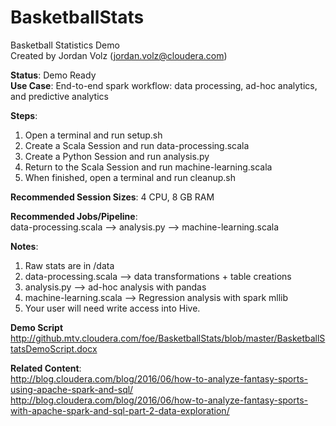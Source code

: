 # BasketballStats
Basketball Statistics Demo<br>
Created by Jordan Volz (jordan.volz@cloudera.com)

<b>Status</b>: Demo Ready<br>
<b>Use Case</b>: End-to-end spark workflow: data processing, ad-hoc analytics, and predictive analytics

<b>Steps</b>:<br>
1. Open a terminal and run setup.sh<br>
2. Create a Scala Session and run data-processing.scala<br>
3. Create a Python Session and run analysis.py<br>
4. Return to the Scala Session and run machine-learning.scala<br>
5. When finished, open a terminal and run cleanup.sh<br>

<b>Recommended Session Sizes</b>: 4 CPU, 8 GB RAM

<b>Recommended Jobs/Pipeline</b>:<br>
data-processing.scala --> analysis.py --> machine-learning.scala

<b>Notes</b>: <br>
1. Raw stats are in /data<br>
2. data-processing.scala --> data transformations + table creations<br>
3. analysis.py --> ad-hoc analysis with pandas<br>
4. machine-learning.scala --> Regression analysis with spark mllib<br>
5. Your user will need write access into Hive. <br>

<b>Demo Script</b><br>
http://github.mtv.cloudera.com/foe/BasketballStats/blob/master/BasketballStatsDemoScript.docx

<b>Related Content</b>:<br>
http://blog.cloudera.com/blog/2016/06/how-to-analyze-fantasy-sports-using-apache-spark-and-sql/ <br>
http://blog.cloudera.com/blog/2016/06/how-to-analyze-fantasy-sports-with-apache-spark-and-sql-part-2-data-exploration/
